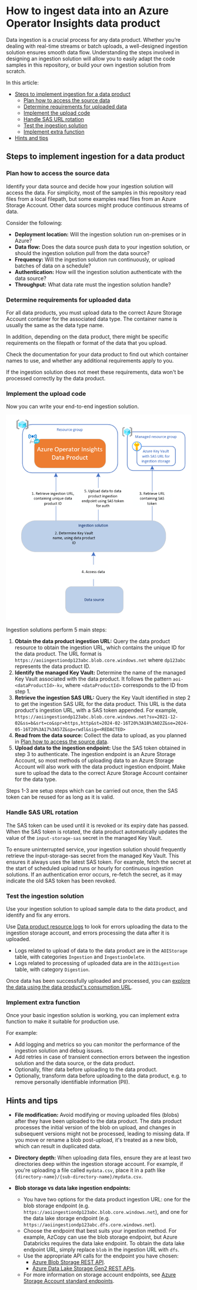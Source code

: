 # How to ingest data into an Azure Operator Insights data product

Data ingestion is a crucial process for any data product. Whether you’re dealing with real-time streams or batch uploads, a well-designed ingestion solution ensures smooth data flow. Understanding the steps involved in designing an ingestion solution will allow you to easily adapt the code samples in this repository, or build your own ingestion solution from scratch.

In this article:

- [Steps to implement ingestion for a data product](#steps-to-implement-ingestion-for-a-data-product)
  - [Plan how to access the source data](#plan-how-to-access-the-source-data)
  - [Determine requirements for uploaded data](#determine-requirements-for-uploaded-data)
  - [Implement the upload code](#implement-the-upload-code)
  - [Handle SAS URL rotation](#handle-sas-url-rotation)
  - [Test the ingestion solution](#test-the-ingestion-solution)
  - [Implement extra function](#implement-extra-function)
- [Hints and tips](#hints-and-tips)

## Steps to implement ingestion for a data product

### Plan how to access the source data

Identify your data source and decide how your ingestion solution will access the data. For simplicity, most of the samples in this repository read files from a local filepath, but some examples read files from an Azure Storage Account. Other data sources might produce continuous streams of data.

Consider the following:

- **Deployment location:** Will the ingestion solution run on-premises or in Azure?
- **Data flow:** Does the data source push data to your ingestion solution, or should the ingestion solution pull from the data source?
- **Frequency:** Will the ingestion solution run continuously, or upload batches of data on a schedule?
- **Authentication:** How will the ingestion solution authenticate with the data source?
- **Throughput:** What data rate must the ingestion solution handle?

### Determine requirements for uploaded data

For all data products, you must upload data to the correct Azure Storage Account container for the associated data type. The container name is usually the same as the data type name.

In addition, depending on the data product, there might be specific requirements on the filepath or format of the data that you upload.

Check the documentation for your data product to find out which container names to use, and whether any additional requirements apply to you.

If the ingestion solution does not meet these requirements, data won't be processed correctly by the data product.

### Implement the upload code

Now you can write your end-to-end ingestion solution.

![image](images/ingestion-overview.png)

Ingestion solutions perform 5 main steps:

1. **Obtain the data product ingestion URL:** Query the data product resource to obtain the ingestion URL, which contains the unique ID for the data product. The URL format is `https://aoiingestiondp123abc.blob.core.windows.net` where `dp123abc` represents the data product ID.
2. **Identify the managed Key Vault:** Determine the name of the managed Key Vault associated with the data product. It follows the pattern `aoi-<dataProductId>-kv`, where `<dataProductId>` corresponds to the ID from step 1.
3. **Retrieve the ingestion SAS URL:** Query the Key Vault identified in step 2 to get the ingestion SAS URL for the data product. This URL is the data product's ingestion URL, with a SAS token appended. For example, `https://aoiingestiondp123abc.blob.core.windows.net?sv=2021-12-02&ss=b&srt=co&spr=https,http&st=2024-02-16T20%3A18%3A02Z&se=2024-05-16T20%3A17%3A57Z&sp=rwdl&sig=<REDACTED>`
4. **Read from the data source:** Collect the data to upload, as you planned in [Plan how to access the source data](#plan-how-to-access-the-source-data).
5. **Upload data to the ingestion endpoint:** Use the SAS token obtained in step 3 to authenticate. The ingestion endpoint is an Azure Storage Account, so most methods of uploading data to an Azure Storage Account will also work with the data product ingestion endpoint. Make sure to upload the data to the correct Azure Storage Account container for the data type.

Steps 1-3 are setup steps which can be carried out once, then the SAS token can be reused for as long as it is valid.

### Handle SAS URL rotation

The SAS token can be used until it is revoked or its expiry date has passed. When the SAS token is rotated, the data product automatically updates the value of the `input-storage-sas` secret in the managed Key Vault.

To ensure uninterrupted service, your ingestion solution should frequently retrieve the input-storage-sas secret from the managed Key Vault. This ensures it always uses the latest SAS token. For example, fetch the secret at the start of scheduled upload runs or hourly for continuous ingestion solutions. If an authentication error occurs, re-fetch the secret, as it may indicate the old SAS token has been revoked.

### Test the ingestion solution

Use your ingestion solution to upload sample data to the data product, and identify and fix any errors.

Use [Data product resource logs](https://learn.microsoft.com/en-us/azure/operator-insights/monitor-operator-insights#resource-logs-for-data-products-overview-collection-and-analysis) to look for errors uploading the data to the ingestion storage account, and errors processing the data after it is uploaded.

- Logs related to upload of data to the data product are in the `AOIStorage` table, with categories `Ingestion` and `IngestionDelete`.
- Logs related to processing of uploaded data are in the `AOIDigestion` table, with category `Digestion`.

Once data has been successfully uploaded and processed, you can [explore the data using the data product's consumption URL](https://learn.microsoft.com/en-us/azure/operator-insights/data-query).

### Implement extra function

Once your basic ingestion solution is working, you can implement extra function to make it suitable for production use.

For example:

- Add logging and metrics so you can monitor the performance of the ingestion solution and debug issues.
- Add retries in case of transient connection errors between the ingestion solution and the data source, or the data product.
- Optionally, filter data before uploading to the data product.
- Optionally, transform data before uploading to the data product, e.g. to remove personally identifiable information (PII).

## Hints and tips

- **File modification:** Avoid modifying or moving uploaded files (blobs) after they have been uploaded to the data product. The data product processes the initial version of the blob on upload, and changes in subsequent versions might not be processed, leading to missing data. If you move or rename a blob post-upload, it's treated as a new blob, which can result in duplicated data.

- **Directory depth:** When uploading data files, ensure they are at least two directories deep within the ingestion storage account. For example, if you're uploading a file called `mydata.csv`, place it in a path like `{directory-name}/{sub-directory-name}/mydata.csv`.

- **Blob storage vs data lake ingestion endpoints:**
  - You have two options for the data product ingestion URL: one for the blob storage endpoint (e.g. `https://aoiingestiondp123abc.blob.core.windows.net`), and one for the data lake storage endpoint (e.g. `https://aoiingestiondp123abc.dfs.core.windows.net`).
  - Choose the endpoint that best suits your ingestion method. For example, AzCopy can use the blob storage endpoint, but Azure Databricks requires the data lake endpoint. To obtain the data lake endpoint URL, simply replace `blob` in the ingestion URL with `dfs`.
  - Use the appropriate API calls for the endpoint you have chosen:
    - [Azure Blob Storage REST API](https://learn.microsoft.com/en-us/rest/api/storageservices/blob-service-rest-api).
    - [Azure Data Lake Storage Gen2 REST APIs](https://learn.microsoft.com/en-us/rest/api/storageservices/data-lake-storage-gen2).
  - For more information on storage account endpoints, see [Azure Storage Account standard endpoints](https://learn.microsoft.com/en-us/azure/storage/common/storage-account-overview#standard-endpoints).
